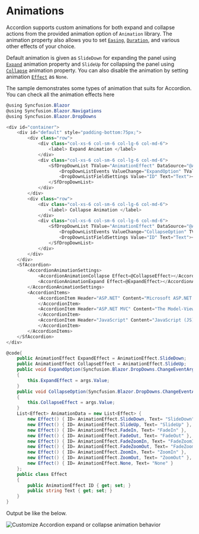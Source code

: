 # Animations

Accordion supports custom animations for both expand and collapse actions from the provided animation option of `Animation` library.  The animation property also allows you to set [`Easing`](https://help.syncfusion.com/cr/blazor/Syncfusion.Blazor.Navigations.AccordionAnimationCollapse.html#Syncfusion_Blazor_Navigations_AccordionAnimationCollapse_Easing), [`Duration`](https://help.syncfusion.com/cr/blazor/Syncfusion.Blazor.Navigations.AccordionAnimationCollapse.html#Syncfusion_Blazor_Navigations_AccordionAnimationCollapse_Duration), and various other effects of your choice.

Default animation is given as `SlideDown` for expanding the panel using [`Expand`](https://help.syncfusion.com/cr/blazor/Syncfusion.Blazor.Navigations.AccordionAnimationSettings.html#Syncfusion_Blazor_Navigations_AccordionAnimationSettings_Expand) animation property and `SlideUp` for collapsing the panel using [`Collapse`](https://help.syncfusion.com/cr/blazor/Syncfusion.Blazor.Navigations.AccordionAnimationSettings.html#Syncfusion_Blazor_Navigations_AccordionAnimationSettings_Collapse) animation property. You can also disable the animation by setting animation [`Effect`](https://help.syncfusion.com/cr/blazor/Syncfusion.Blazor.Navigations.AccordionAnimationCollapse.html#Syncfusion_Blazor_Navigations_AccordionAnimationCollapse_Effect) as `None`.

The sample demonstrates some types of animation that suits for Accordion. You can check all the animation effects here

```csharp
@using Syncfusion.Blazor
@using Syncfusion.Blazor.Navigations
@using Syncfusion.Blazor.DropDowns

<div id="container">
    <div id="default" style="padding-bottom:75px;">
        <div class="row">
            <div class="col-xs-6 col-sm-6 col-lg-6 col-md-6">
                <label> Expand Animation </label>
            </div>
            <div class="col-xs-6 col-sm-6 col-lg-6 col-md-6">
                <SfDropDownList TValue="AnimationEffect" DataSource="@AnimationData" TItem="Effect" PopupHeight="150px" Placeholder="Select a animate type" @bind-Value="ExpandEffect">
                    <DropDownListEvents ValueChange="ExpandOption" TValue="AnimationEffect" TItem="Effect"></DropDownListEvents>
                    <DropDownListFieldSettings Value="ID" Text="Text"></DropDownListFieldSettings>
                </SfDropDownList>
            </div>
        </div>
        <div class="row">
            <div class="col-xs-6 col-sm-6 col-lg-6 col-md-6">
                <label> Collapse Animation </label>
            </div>
            <div class="col-xs-6 col-sm-6 col-lg-6 col-md-6">
                <SfDropDownList TValue="AnimationEffect" DataSource="@AnimationData" TItem="Effect" PopupHeight="150px" Placeholder="Select a animate type" @bind-Value="CollapseEffect">
                    <DropDownListEvents ValueChange="CollapseOption" TValue="AnimationEffect" TItem="Effect"></DropDownListEvents>
                    <DropDownListFieldSettings Value="ID" Text="Text"></DropDownListFieldSettings>
                </SfDropDownList>
            </div>
        </div>
    </div>
    <SfAccordion>
        <AccordionAnimationSettings>
            <AccordionAnimationCollapse Effect=@CollapseEffect></AccordionAnimationCollapse>
            <AccordionAnimationExpand Effect=@ExpandEffect></AccordionAnimationExpand>
        </AccordionAnimationSettings>
        <AccordionItems>
            <AccordionItem Header="ASP.NET" Content="Microsoft ASP.NET is a set of technologies in the Microsoft .NET Framework for building Web applications and XML Web services. ASP.NET pages execute on the server and generate markup such as HTML, WML, or XML that is sent to a desktop or mobile browser. ASP.NET pages use a compiled,event-driven programming model that improves performance and enables the separation of application logic and user interface.">
            </AccordionItem>
            <AccordionItem Header="ASP.NET MVC" Content="The Model-View-Controller (MVC) architectural pattern separates an application into three main components: the model, the view, and the controller. The ASP.NET MVC framework provides an alternative to the ASP.NET Web Forms pattern for creating Web applications. The ASP.NET MVC framework is a lightweight, highly testable presentation framework that (as with Web Forms-based applications) is integrated with existing ASP.NET features, such as master pages and membership-based authentication.">
            </AccordionItem>
            <AccordionItem Header="JavaScript" Content="JavaScript (JS) is an interpreted computer programming language.It was originally implemented as part of web browsers so that client-side scripts could interact with the user, control the browser, communicate asynchronously, and alter the document content that was displayed.More recently, however, it has become common in both Animation development and the creation of desktop applications.">
            </AccordionItem>
        </AccordionItems>
    </SfAccordion>
</div>

@code{
    public AnimationEffect ExpandEffect = AnimationEffect.SlideDown;
    public AnimationEffect CollapseEffect = AnimationEffect.SlideUp;
    public void ExpandOption(Syncfusion.Blazor.DropDowns.ChangeEventArgs<AnimationEffect, Effect> args)
    {
        this.ExpandEffect = args.Value;
    }
    public void CollapseOption(Syncfusion.Blazor.DropDowns.ChangeEventArgs<AnimationEffect, Effect> args)
    {
        this.CollapseEffect = args.Value;
    }
    List<Effect> AnimationData = new List<Effect> {
        new Effect() { ID= AnimationEffect.SlideDown, Text= "SlideDown" },
        new Effect() { ID= AnimationEffect.SlideUp, Text= "SlideUp" },
        new Effect() { ID= AnimationEffect.FadeIn, Text= "FadeIn" },
        new Effect() { ID= AnimationEffect.FadeOut, Text= "FadeOut" },
        new Effect() { ID= AnimationEffect.FadeZoomIn, Text= "FadeZoomIn" },
        new Effect() { ID= AnimationEffect.FadeZoomOut, Text= "FadeZoomOut" },
        new Effect() { ID= AnimationEffect.ZoomIn, Text= "ZoomIn" },
        new Effect() { ID= AnimationEffect.ZoomOut, Text= "ZoomOut" },
        new Effect() { ID= AnimationEffect.None, Text= "None" }
    };
    public class Effect
    {
        public AnimationEffect ID { get; set; }
        public string Text { get; set; }
    }
}
```

Output be like the below.

![Customize Accordion expand or collapse animation behavior](./images/animation.png)
